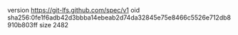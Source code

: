 version https://git-lfs.github.com/spec/v1
oid sha256:0fe1f6adb42d3bbba14ebeab2d74da32845e75e8466c5526e712db8910b803ff
size 2482
